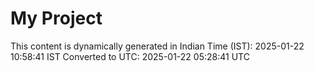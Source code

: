 # My Project

This content is dynamically generated in Indian Time (IST): 2025-01-22 10:58:41 IST
Converted to UTC: 2025-01-22 05:28:41 UTC
